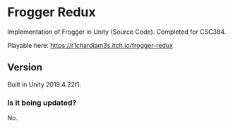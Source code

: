 # Frogger Redux
Implementation of Frogger in Unity (Source Code). Completed for CSC384.

Playable here: https://r1chardjam3s.itch.io/frogger-redux

## Version
Built in Unity 2019.4.22f1.

### Is it being updated?
No.
